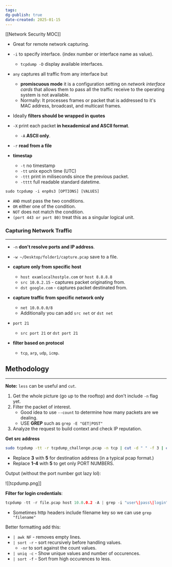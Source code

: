 ```yaml
---
tags: 
dg-publish: true
date-created: 2025-01-15
---
```

[[Network Security MOC]]

- Great for remote network capturing.
- `-i` to specify interface. (index number or interface name as value).
	- `tcpdump -D` display available interfaces.
- `any` captures all traffic from any interface but
	- **promiscuous mode** it is a configuration setting on _network interface cards_ that allows them to pass all the traffic receive to the operating system is not available.
	- Normally: It processes frames or packet that is addressed to it's MAC address, broadcast, and multicast frames.
- Ideally **filters should be wrapped in quotes**

- `-X` print each packet **in hexademical and ASCII format**.
	- `-A` **ASCII only**.
- `-r` **read from a file**
- **timestap**
	- `-t` no timestamp
	- `-tt` unix epoch time (UTC)
	- `-ttt` print in miliseconds since the previous packet.
	- `-tttt` full readable standard datetime.

```
sudo tcpdump -i enp0s3 [OPTIONS] [VALUES]
```

- `AND` must pass the two conditions.
- `OR` either one of the condition.
- `NOT` does not match the condition.
- `(port 443 or port 80)` treat this as a singular logical unit.

### Capturing Network Traffic
---
- `-n` **don't resolve ports and IP address**.
- `-w ~/Desktop/folder1/capture.pcap` save to a file.  

- **capture only from specific host**
	- `host examlocalhostple.com` or `host 8.8.8.8`
	- `src 10.0.2.15` - captures packet originating from.
	- `dst google.com` - captures packet destinated from.

- **capture traffic from specific network only**
	- `net 10.0.0.0/8`
	- Additionally you can add `src net` or `dst net`

- `port 21`
	- `src port 21` or `dst port 21`

- **filter based on protocol**
	- `tcp`, `arp`, `udp`, `icmp`.

## Methodology
---
**Note:** `less` can be useful and `cut`.

1. Get the whole picture (go up to the rooftop) and don't include `-n` flag yet.
2. Filter the packet of interest.
	- Good idea to use `--count` to determine how many packets are we dealing.
	- USE **GREP** such as `grep -E "GET|POST"` 
3. Analyze the request to build context and check IP reputation.

**Get src address**

```bash
sudo tcpdump -tt -r tcpdump_challenge.pcap -n tcp | cut -d " " -f 3 | cut -d "." -f 1-4  | sort | uniq -c | sort -nr
```

- Replace **3** with **5** for destination address (in a typical pcap format.)
- Replace **1-4** with **5** to get only PORT NUMBERS.

Output (without the port number got lazy lol):

![[tcpdump.png]]

**Filter for login credentials**:

```C
tcpdump -tt -r file.pcap host 10.0.0.2 -A | grep -i "user\|pass\|login" | grep -v "User-Agent"
```

- Sometimes http headers include filename key so we can use `grep "filename"`


Better formatting add this:
- `| awk NF` - removes empty lines.
- `| sort -r` - sort recursively before handling values.
	- `-nr` to sort against the count values.
- `| uniq -c` - Show unique values and number of occurences.
- `| sort -f` - Sort from high occurences to less.
